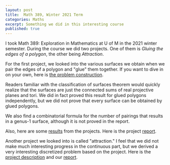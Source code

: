 ```yaml
---
layout: post
title:  Math 389, Winter 2021 Term
categories: Maths
excerpt: Something we did in this interesting course
published: true
---
```

I took Math 389: Exploration in Mathematics at U of M in the 2021 winter semester. During the course we did two projects. One of them is *Gluing the edges of a polygon*, the other being *Attraction*.

For the first project, we looked into the various surfaces we obtain when we pair the edges of a polygon and "glue" them together. If you want to dive in on your own, here is [the problem construction](../../../../parts/GluingEdges.pdf).

Readers familiar with the classification of surfaces theorem would quickly realize that the surfaces are just the connected sums of real projective planes and tori. We did in fact proved this result for glued polygons independently, but we did not prove that every surface can be obtained by glued polygons.

We also find a combinatorial formula for the number of pairings that results in a genus-1 surface, although it is not proved in the report.

Also, here are some [results](https://victorfu14.github.io/parts/gp.html) from the projects. Here is the project [report](../../../../parts/gluing_polygons.pdf).

Another project we looked into is called "attraction." I feel that we did not make much interesting progress in the continuous part, but we derived a very interesting discretized problem based on the project. Here is the [project description](../../../../parts/Attraction.pdf) and our [report](../../../../parts/attraction_sys.pdf).